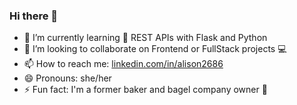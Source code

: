 ### Hi there 👋

<!--
**alison2686/alison2686** is a ✨ _special_ ✨ repository because its `README.md` (this file) appears on your GitHub profile.

Here are some ideas to get you started:

- 🔭 I’m currently working on ...
- 🌱 I’m currently learning ...
- 👯 I’m looking to collaborate on ...
- 🤔 I’m looking for help with ...
- 💬 Ask me about ...
- 📫 How to reach me: ...
- 😄 Pronouns: ...
- ⚡ Fun fact: ...
-->

- 🌱 I’m currently learning 🐍 REST APIs with Flask and Python
- 👯 I’m looking to collaborate on Frontend or FullStack projects 💻
- 📫 How to reach me: [linkedin.com/in/alison2686](https://www.linkedin.com/in/alison2686/)
- 😄 Pronouns: she/her
- ⚡ Fun fact: I'm a former baker and bagel company owner 🥯
